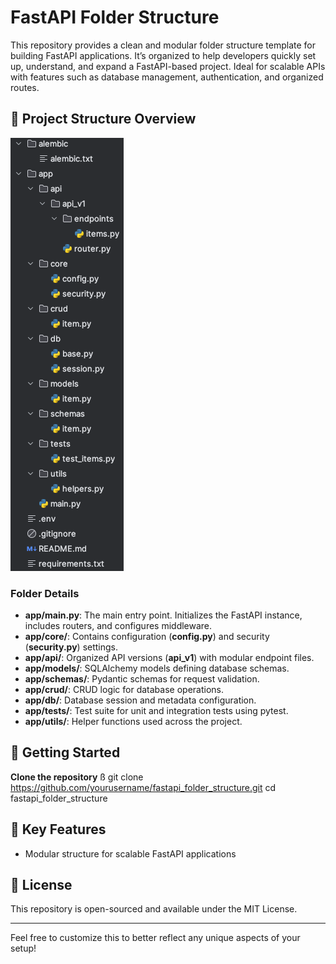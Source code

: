 # FastAPI Folder Structure

This repository provides a clean and modular folder structure template for building FastAPI applications. It’s organized to help developers quickly set up, understand, and expand a FastAPI-based project. Ideal for scalable APIs with features such as database management, authentication, and organized routes.


## 📁 Project Structure Overview

![img.png](explorer.png)

### Folder Details

* **app/main.py**: The main entry point. Initializes the FastAPI instance, includes routers, and configures middleware.
* **app/core/**: Contains configuration (**config.py**) and security (**security.py**) settings.
* **app/api/**: Organized API versions (**api_v1**) with modular endpoint files.
* **app/models/**: SQLAlchemy models defining database schemas.
* **app/schemas/**: Pydantic schemas for request validation.
* **app/crud/**: CRUD logic for database operations.
* **app/db/**: Database session and metadata configuration.
* **app/tests/**: Test suite for unit and integration tests using pytest.
* **app/utils/**: Helper functions used across the project.


## 🚀 Getting Started

**Clone the repository**
ß
git clone https://github.com/yourusername/fastapi_folder_structure.git
cd fastapi_folder_structure


## 🔧 Key Features

* Modular structure for scalable FastAPI applications


## 📝 License

This repository is open-sourced and available under the MIT License.

--------------------------------------------------------------------------------------------------------------------------

Feel free to customize this to better reflect any unique aspects of your setup!